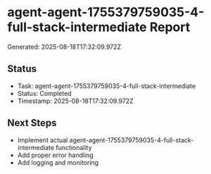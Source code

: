 # agent-agent-1755379759035-4-full-stack-intermediate Report

Generated: 2025-08-18T17:32:09.972Z

## Status
- Task: agent-agent-1755379759035-4-full-stack-intermediate
- Status: Completed
- Timestamp: 2025-08-18T17:32:09.972Z

## Next Steps
- Implement actual agent-agent-1755379759035-4-full-stack-intermediate functionality
- Add proper error handling
- Add logging and monitoring
